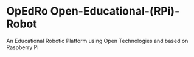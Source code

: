 # OpEdRo Open-Educational-(RPi)-Robot
An Educational Robotic Platform using Open Technologies and based on Raspberry Pi
